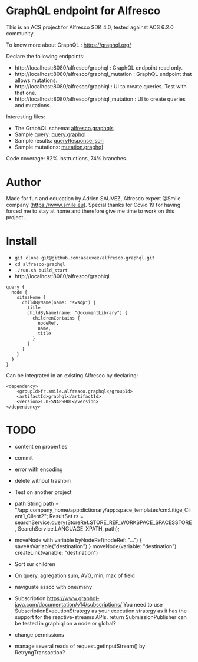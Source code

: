 # GraphQL endpoint for Alfresco

This is an ACS project for Alfresco SDK 4.0, tested against ACS 6.2.0 community.

To know more about GraphQL : https://graphql.org/

Declare the following endpoints:
- http://localhost:8080/alfresco/graphql : GraphQL endpoint read only.
- http://localhost:8080/alfresco/graphql_mutation : GraphQL endpoint that allows mutations.
- http://localhost:8080/alfresco/graphiql : UI to create queries. Test with that one.
- http://localhost:8080/alfresco/graphiql_mutation : UI to create queries and mutations.

Interesting files:
- The GraphQL schema:  [alfresco.graphqls](src/main/resources/alfresco/module/graphql/alfresco.graphqls)
- Sample query: [query.graphql](src/test/resources/query.graphql)
- Sample results: [queryResponse.json](src/test/resources/queryResponse.json)
- Sample mutations: [mutation.graphql](src/test/resources/mutation.graphql)

Code coverage: 82% instructions, 74% branches.

# Author

Made for fun and education by Adrien SAUVEZ, Alfresco expert @Smile company (https://www.smile.eu).
Special thanks for Covid 19 for having forced me to stay at home and therefore give me time to work on this project..

# Install

- `git clone git@github.com:asauvez/alfresco-graphql.git`
- `cd alfresco-graphql`
- `./run.sh build_start`
- http://localhost:8080/alfresco/graphiql
```
query {
  node {
    sitesHome {
      childByName(name: "swsdp") {
        title
        childByName(name: "documentLibrary") {
          childrenContains {
            nodeRef,
            name,
            title
          }
        }
      }
    }
  }
}
```

Can be integrated in an existing Alfresco by declaring:
```
<dependency>
	<groupId>fr.smile.alfresco.graphql</groupId>
	<artifactId>graphql</artifactId>
	<version>1.0-SNAPSHOT</version>
</dependency>
```



# TODO
- content en properties
- commit


- error with encoding

- delete without trashbin
- Test on another project
- path
	String path = "/app:company_home/app:dictionary/app:space_templates/cm:Litige_Client1_Client2";
	ResultSet rs = searchService.query(StoreRef.STORE_REF_WORKSPACE_SPACESSTORE, SearchService.LANGUAGE_XPATH, path);
- moveNode with variable
	byNodeRef(nodeRef: "...") { saveAsVariable("destination") }
	moveNode(variable: "destination")
	createLink(variable: "destination")	
- Sort sur children
- On query, agregation sum, AVG, min, max of field
- naviguate assoc with one/many
- Subscription
	https://www.graphql-java.com/documentation/v14/subscriptions/
		You need to use SubscriptionExecutionStrategy as your execution strategy as it has the support for the reactive-streams APIs.
	return SubmissionPublisher
	can be tested in graphiql
	on a node or global?
- change permissions
- manage several reads of request.getInputStream() by RetryngTransaction?

